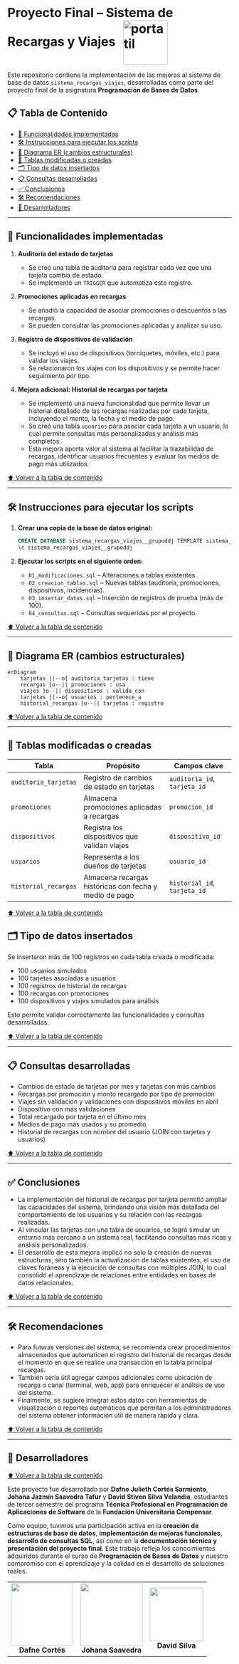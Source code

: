 <h1 style="display: inline;">Proyecto Final – Sistema de Recargas y Viajes
<img src="https://github.com/user-attachments/assets/26ed7cb8-56f5-4e3b-882e-bf9e1ae8bc74" alt="portatil" width="100" style="vertical-align: middle; margin-left: 10px;" /> </h1>

Este repositorio contiene la implementación de las mejoras al sistema de base de datos `sistema_recargas_viajes`, desarrolladas como parte del proyecto final de la asignatura **Programación de Bases de Datos**.

## 📋 Tabla de Contenido

- [📌 Funcionalidades implementadas](#-funcionalidades-implementadas)
- [🛠️ Instrucciones para ejecutar los scripts](#️-instrucciones-para-ejecutar-los-scripts)
- [📐 Diagrama ER (cambios estructurales)](#-diagrama-er-cambios-estructurales)
- [🧾 Tablas modificadas o creadas](#-tablas-modificadas-o-creadas)
- [🗂️ Tipo de datos insertados](#️-tipo-de-datos-insertados)
- [📋 Consultas desarrolladas](#-consultas-desarrolladas)
- [✅ Conclusiones](#-conclusiones)
- [🛠️ Recomendaciones](#️-recomendaciones)
- [👥 Desarrolladores](#-desarrolladores)

---

## 📌 Funcionalidades implementadas

1. **Auditoría del estado de tarjetas**
   - Se creó una tabla de auditoría para registrar cada vez que una tarjeta cambia de estado.
   - Se implementó un `TRIGGER` que automatiza este registro.

2. **Promociones aplicadas en recargas**
   - Se añadió la capacidad de asociar promociones o descuentos a las recargas.
   - Se pueden consultar las promociones aplicadas y analizar su uso.

3. **Registro de dispositivos de validación**
   - Se incluyó el uso de dispositivos (torniquetes, móviles, etc.) para validar los viajes.
   - Se relacionaron los viajes con los dispositivos y se permite hacer seguimiento por tipo.

4. **Mejora adicional: Historial de recargas por tarjeta**
   - Se implementó una nueva funcionalidad que permite llevar un historial detallado de las recargas realizadas por cada tarjeta, incluyendo el monto, la fecha y el medio de pago.
   - Se creó una tabla `usuarios` para asociar cada tarjeta a un usuario, lo cual permite consultas más personalizadas y análisis más completos.
   - Esta mejora aporta valor al sistema al facilitar la trazabilidad de recargas, identificar usuarios frecuentes y evaluar los medios de pago más utilizados.

[⬆️ Volver a la tabla de contenido](#-tabla-de-contenido)

---

## 🛠️ Instrucciones para ejecutar los scripts

1. **Crear una copia de la base de datos original:**
   ```sql
   CREATE DATABASE sistema_recargas_viajes__grupoddj TEMPLATE sistema_recargas_viajes_base;
   \c sistema_recargas_viajes__grupoddj
   ```

2. **Ejecutar los scripts en el siguiente orden:**
   - `01_modificaciones.sql` – Alteraciones a tablas existentes.
   - `02_creacion_tablas.sql` – Nuevas tablas (auditoría, promociones, dispositivos, incidencias).
   - `03_insertar_datos.sql` – Inserción de registros de prueba (más de 100).
   - `04_consultas.sql` – Consultas requeridas por el proyecto.

[⬆️ Volver a la tabla de contenido](#-tabla-de-contenido)

---

## 📐 Diagrama ER (cambios estructurales)

```mermaid
erDiagram
    tarjetas ||--o{ auditoria_tarjetas : tiene
    recargas }o--|| promociones : usa
    viajes }o--|| dispositivos : valida_con  
    tarjetas ||--o{ usuarios : pertenece_a
    historial_recargas }o--|| tarjetas : registro
```

[⬆️ Volver a la tabla de contenido](#-tabla-de-contenido)

---

## 🧾 Tablas modificadas o creadas

| Tabla | Propósito | Campos clave |
|-------|-----------|-------------|
| `auditoria_tarjetas` | Registro de cambios de estado en tarjetas | `auditoria_id`, `tarjeta_id` |
| `promociones` | Almacena promociones aplicadas a recargas | `promocion_id` |
| `dispositivos` | Registra los dispositivos que validan viajes | `dispositivo_id` |
| `usuarios` | Representa a los dueños de tarjetas | `usuario_id` |
| `historial_recargas` | Almacena recargas históricas con fecha y medio de pago | `historial_id`, `tarjeta_id` |

[⬆️ Volver a la tabla de contenido](#-tabla-de-contenido)

## 🗂️ Tipo de datos insertados

Se insertaron más de 100 registros en cada tabla creada o modificada:
* 100 usuarios simulados
* 100 tarjetas asociadas a usuarios
* 100 registros de historial de recargas
* 100 recargas con promociones
* 100 dispositivos y viajes simulados para análisis

Esto permite validar correctamente las funcionalidades y consultas desarrolladas.

[⬆️ Volver a la tabla de contenido](#-tabla-de-contenido)

---

## 📋 Consultas desarrolladas

- Cambios de estado de tarjetas por mes y tarjetas con más cambios
- Recargas por promoción y monto recargado por tipo de promoción
- Viajes sin validación y validaciones con dispositivos móviles en abril
- Dispositivo con más validaciones
- Total recargado por tarjeta en el último mes
- Medios de pago más usados y su promedio
- Historial de recargas con nombre del usuario (JOIN con tarjetas y usuarios)

[⬆️ Volver a la tabla de contenido](#-tabla-de-contenido)

---

## ✅ Conclusiones

- La implementación del historial de recargas por tarjeta permitió ampliar las capacidades del sistema, brindando una visión más detallada del comportamiento de los usuarios y su relación con las recargas realizadas.
- Al vincular las tarjetas con una tabla de usuarios, se logró simular un entorno más cercano a un sistema real, facilitando consultas más ricas y análisis personalizados.
- El desarrollo de esta mejora implicó no solo la creación de nuevas estructuras, sino también la actualización de tablas existentes, el uso de claves foráneas y la ejecución de consultas con múltiples JOIN, lo cual consolidó el aprendizaje de relaciones entre entidades en bases de datos relacionales.

[⬆️ Volver a la tabla de contenido](#-tabla-de-contenido)

---

## 🛠️ Recomendaciones

- Para futuras versiones del sistema, se recomienda crear procedimientos almacenados que automaticen el registro del historial de recargas desde el momento en que se realice una transacción en la tabla principal recargas.
- También sería útil agregar campos adicionales como ubicación de recarga o canal (terminal, web, app) para enriquecer el análisis de uso del sistema.
- Finalmente, se sugiere integrar estos datos con herramientas de visualización o reportes automáticos que permitan a los administradores del sistema obtener información útil de manera rápida y clara.

[⬆️ Volver a la tabla de contenido](#-tabla-de-contenido)

---

## 👥 Desarrolladores
[⬆️ Volver a la tabla de contenido](#-tabla-de-contenido)

Este proyecto fue desarrollado por **Dafne Julieth Cortés Sarmiento**, **Johana Jazmín Saavedra Tafur** y **David Stiven Silva Velandia**, estudiantes de tercer semestre del programa **Técnica Profesional en Programación de Aplicaciones de Software** de la **Fundación Universitaria Compensar**.

Como equipo, tuvimos una participación activa en la **creación de estructuras de base de datos**, **implementación de mejoras funcionales**, **desarrollo de consultas SQL**, así como en la **documentación técnica y presentación del proyecto final**. Este trabajo refleja los conocimientos adquiridos durante el curso de **Programación de Bases de Datos** y nuestro compromiso con el aprendizaje y la calidad en el desarrollo de soluciones reales.

<div align="center">

<table>
  <tr>
    <td align="center">
      <img src="https://github.com/user-attachments/assets/fe0b9211-47d5-4742-808d-0f7afc0b1ea0" width="140"><br/>
      <strong>Dafne Cortés</strong>
    </td>
    <td align="center">
      <img src="https://github.com/user-attachments/assets/3e2759c7-bbb2-42bd-a9f8-6da02e70f4ee" width="140"><br/>
      <strong>Johana Saavedra</strong>
    </td>
    <td align="center">
      <img src="https://github.com/user-attachments/assets/b69a090a-334e-499b-ae06-f78ce11554be" width="120"><br/>
      <strong>David Silva</strong>
    </td>
  </tr>
</table>

</div>
